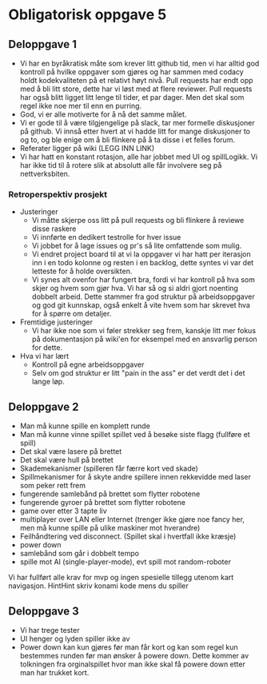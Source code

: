 # Obligatorisk oppgave 5

## Deloppgave 1

- Vi har en byråkratisk måte som krever litt github tid, men vi har alltid god kontroll på hvilke oppgaver som gjøres og har sammen med codacy holdt kodekvaliteten på et relativt høyt nivå. Pull requests har endt opp med å bli litt store, dette har vi løst med at flere reviewer. Pull requests har også blitt ligget litt lenge til tider, et par dager. Men det skal som regel ikke noe mer til enn en purring.
- God, vi er alle motiverte for å nå det samme målet.
- Vi er gode til å være tilgjengelige på slack, tar mer formelle diskusjoner på github. Vi innså etter hvert at vi hadde litt for mange diskusjoner to og to, og ble enige om å bli flinkere på å ta disse i et felles forum.
- Referater ligger på wiki (LEGG INN LINK)
- Vi har hatt en konstant rotasjon, alle har jobbet med UI og spillLogikk. Vi har ikke tid til å rotere slik at absolutt alle får involvere seg på nettverksbiten.

### Retroperspektiv  prosjekt

- Justeringer
  - Vi måtte skjerpe oss litt på pull requests og bli flinkere å reviewe disse raskere
  - Vi innførte en dedikert testrolle for hver issue
  - Vi jobbet for å lage issues og pr's så lite omfattende som mulig.
  - Vi endret project board til at vi la oppgaver vi har hatt per iterasjon inn i en todo kolonne og resten i en backlog, dette syntes vi var det letteste for å holde oversikten.
  - Vi synes alt ovenfor har fungert bra, fordi vi har kontroll på hva som skjer og hvem som gjør hva. Vi har så og si aldri gjort noenting dobbelt arbeid. Dette stammer fra god struktur på arbeidsoppgaver og god git kunnskap, også enkelt å vite hvem som har skrevet hva for å spørre om detaljer.
- Fremtidige justeringer
  - Vi har ikke noe som vi føler strekker seg frem, kanskje litt mer fokus på dokumentasjon på wiki'en for eksempel med en ansvarlig person for dette.
- Hva vi har lært
  - Kontroll på egne arbeidsoppgaver
  - Selv om god struktur er litt "pain in the ass" er det verdt det i det lange løp.

## Deloppgave 2

- Man må kunne spille en komplett runde
- Man må kunne vinne spillet spillet ved å besøke siste flagg (fullføre et spill)
- Det skal være lasere på brettet
- Det skal være hull på brettet
- Skademekanismer (spilleren får færre kort ved skade)
- Spillmekanismer for å skyte andre spillere innen rekkevidde med laser som peker rett frem
- fungerende samlebånd på brettet som flytter robotene
- fungerende gyroer på brettet som flytter robotene
- game over etter 3 tapte liv
- multiplayer over LAN eller Internet (trenger ikke gjøre noe fancy her, men må kunne spille på ulike maskiner mot hverandre)
- Feilhåndtering ved disconnect. (Spillet skal i hvertfall ikke kræsje)
- power down
- samlebånd som går i dobbelt tempo
- spille mot AI (single-player-mode), evt spill mot random-roboter

Vi har fullført alle krav for mvp og ingen spesielle tillegg utenom kart navigasjon.
HintHint skriv konami kode mens du spiller

## Deloppgave 3

- Vi har trege tester
- UI henger og lyden spiller ikke av
- Power down kan kun gjøres før man får kort og kan som regel kun bestemmes runden før man ønsker å powere down. Dette kommer av tolkningen fra orginalspillet hvor man ikke skal få powere down etter man har trukket kort.
